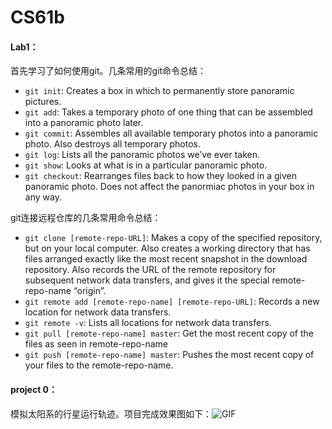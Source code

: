 # CS61b

#### Lab1：

首先学习了如何使用git。几条常用的git命令总结：

- `git init`: Creates a box in which to permanently store panoramic pictures.
- `git add`: Takes a temporary photo of one thing that can be assembled into a panoramic photo later.
- `git commit`: Assembles all available temporary photos into a panoramic photo. Also destroys all temporary photos.
- `git log`: Lists all the panoramic photos we’ve ever taken.
- `git show`: Looks at what is in a particular panoramic photo.
- `git checkout`: Rearranges files back to how they looked in a given panoramic photo. Does not affect the panormiac photos in your box in any way.

git连接远程仓库的几条常用命令总结：

- `git clone [remote-repo-URL]`: Makes a copy of the specified repository, but on your local computer. Also creates a working directory that has files arranged exactly like the most recent snapshot in the download repository. Also records the URL of the remote repository for subsequent network data transfers, and gives it the special remote-repo-name “origin”.
- `git remote add [remote-repo-name] [remote-repo-URL]`: Records a new location for network data transfers.
- `git remote -v`: Lists all locations for network data transfers.
- `git pull [remote-repo-name] master`: Get the most recent copy of the files as seen in remote-repo-name
- `git push [remote-repo-name] master`: Pushes the most recent copy of your files to the remote-repo-name.

#### project 0：

模拟太阳系的行星运行轨迹。项目完成效果图如下：![GIF](C:\Users\dell\Desktop\CS61b\proj0\GIF.gif)



